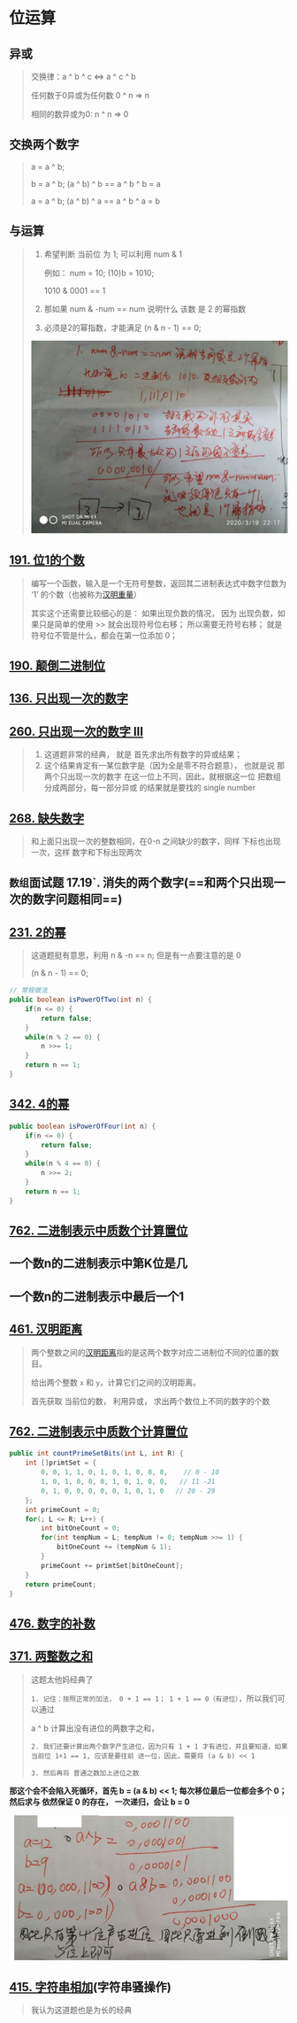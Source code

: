 # 位运算

## 异或

> 交换律：a ^ b ^ c <=> a ^ c ^ b
>
> 任何数于0异或为任何数 0 ^ n => n
>
> 相同的数异或为0: n ^ n => 0

## 交换两个数字

> a = a ^ b;        
>
> b = a ^ b;  (a ^ b) ^ b == a ^ b ^ b = a
>
> a = a ^ b;  (a ^ b) ^ a  == a ^ b ^ a = b 

## 与运算

> 1. 希望判断 当前位 为  1; 可以利用 num & 1
>
>    例如： num = 10;   (10)b = 1010;   
>
>    1010 & 0001  == 1
>
> 2. 那如果  num & -num == num 说明什么 该数 是 2 的幂指数
>
> 3. 必须是2的幂指数，才能满足 (n & n - 1) == 0;
>
> ![](arithmetic_image/same_num_and.jpg)

## [191. 位1的个数](https://leetcode-cn.com/problems/number-of-1-bits/)

> 编写一个函数，输入是一个无符号整数，返回其二进制表达式中数字位数为 ‘1’ 的个数（也被称为[汉明重量](https://baike.baidu.com/item/汉明重量)）
>
> 其实这个还需要比较细心的是： 如果出现负数的情况， 因为 出现负数，如果只是简单的使用 >> 就会出现符号位右移； 所以需要无符号右移； 就是符号位不管是什么，都会在第一位添加 0；

## [190. 颠倒二进制位](https://leetcode-cn.com/problems/reverse-bits/)

## [136. 只出现一次的数字](https://leetcode-cn.com/problems/single-number/)

## [260. 只出现一次的数字 III](https://leetcode-cn.com/problems/single-number-iii/)

> 1. 这道题非常的经典， 就是 首先求出所有数字的异或结果；
> 2. 这个结果肯定有一某位数字是（因为全是零不符合题意）， 也就是说 那两个只出现一次的数字 在这一位上不同，因此，就根据这一位 把数组分成两部分，每一部分异或 的结果就是要找的  single number

## [268. 缺失数字](https://leetcode-cn.com/problems/missing-number/)

> 和上面只出现一次的整数相同，在0-n 之间缺少的数字，同样 下标也出现一次，这样 数字和下标出现两次

## `数组`面试题 17.19`. 消失的两个数字(==和两个只出现一次的数字问题相同==)

## [231. 2的幂](https://leetcode-cn.com/problems/power-of-two/)

> 这道题挺有意思，利用 n & -n == n; 但是有一点要注意的是    0    
>
> (n & n - 1) == 0;

```java
// 常规做法
public boolean isPowerOfTwo(int n) {
    if(n <= 0) {
        return false;
    }
    while(n % 2 == 0) {
        n >>= 1;
    }
    return n == 1;
}
```

## [342. 4的幂](https://leetcode-cn.com/problems/power-of-four/)

```java
public boolean isPowerOfFour(int n) {
    if(n <= 0) {
        return false;
    }
    while(n % 4 == 0) {
        n >>= 2;
    }
    return n == 1;
}
```

## [762. 二进制表示中质数个计算置位](https://leetcode-cn.com/problems/prime-number-of-set-bits-in-binary-representation/)

## 一个数n的二进制表示中第K位是几

## 一个数n的二进制表示中最后一个1

## [461. 汉明距离](https://leetcode-cn.com/problems/hamming-distance/)

> 两个整数之间的[汉明距离](https://baike.baidu.com/item/汉明距离)指的是这两个数字对应二进制位不同的位置的数目。
>
> 给出两个整数 `x` 和 `y`，计算它们之间的汉明距离。
>
> 首先获取 当前位的数， 利用异或， 求出两个数位上不同的数字的个数

## [762. 二进制表示中质数个计算置位](https://leetcode-cn.com/problems/prime-number-of-set-bits-in-binary-representation/)

```java
public int countPrimeSetBits(int L, int R) {
    int []primtSet = {
        0, 0, 1, 1, 0, 1, 0, 1, 0, 0, 0,    // 0 - 10
        1, 0, 1, 0, 0, 0, 1, 0, 1, 0, 0,   // 11 -21
        0, 1, 0, 0, 0, 0, 0, 1, 0, 1, 0   // 20 - 29
    };
    int primeCount = 0;
    for(; L <= R; L++) {
        int bitOneCount = 0;
        for(int tempNum = L; tempNum != 0; tempNum >>= 1) {
            bitOneCount += (tempNum & 1);
        }
        primeCount += primtSet[bitOneCount];
    }
    return primeCount;
}
```

## [476. 数字的补数](https://leetcode-cn.com/problems/number-complement/)

## [371. 两整数之和](https://leetcode-cn.com/problems/sum-of-two-integers/)

> 这题太他妈经典了
>
> `1. 记住：按照正常的加法， 0 + 1 == 1； 1 + 1 == 0（有进位）`，所以我们可以通过 
>
> a ^ b 计算出没有进位的两数字之和，
>
>  `2. 我们还要计算出两个数字产生进位，因为只有 1 + 1 才有进位，并且要知道，如果当前位 1+1 == 1, 应该是要往前 进一位，因此，需要将 (a & b) << 1`
>
> `3. 然后再将 普通之数加上进位之数`

**那这个会不会陷入死循环，首先 b = (a & b) << 1; 每次移位最后一位都会多个 0； 然后求与 依然保证 0 的存在， 一次递归，会让 b = 0**

![](arithmetic_image/bit_operation.png)

## [415. 字符串相加](https://leetcode-cn.com/problems/add-strings/)(字符串骚操作)

> 我认为这道题也是为长的经典